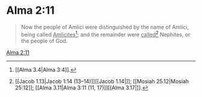 # Alma 2:11

> Now the people of Amlici were distinguished by the name of Amlici, being called <u>Amlicites</u>[^a]; and the remainder were <u>called</u>[^b] Nephites, or the people of God.

[Alma 2:11](https://www.churchofjesuschrist.org/study/scriptures/bofm/alma/2?lang=eng&id=p11#p11)


[^a]: [[Alma 3.4|Alma 3:4]].  
[^b]: [[Jacob 1.13|Jacob 1:14 (13–14)]][[Jacob 1.14|]]; [[Mosiah 25.12|Mosiah 25:12]]; [[Alma 3.11|Alma 3:11 (11, 17)]][[Alma 3.17|]].  
